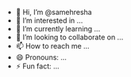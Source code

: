 - 👋 Hi, I’m @samehresha
- 👀 I’m interested in ...
- 🌱 I’m currently learning ...
- 💞️ I’m looking to collaborate on ...
- 📫 How to reach me ...
- 😄 Pronouns: ...
- ⚡ Fun fact: ...

<!---
samehresha/samehresha is a ✨ special ✨ repository because its `README.md` (this file) appears on your GitHub profile.
You can click the Preview link to take a look at your changes.
--->
